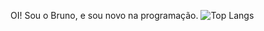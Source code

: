 OI! Sou o Bruno, e sou novo na programação.
![Top Langs](https://github-readme-stats.vercel.app/api/top-langs/?username=anuraghazra&layout=compact)
